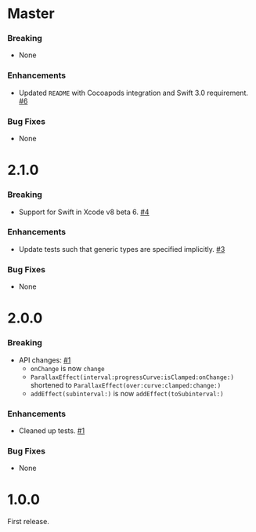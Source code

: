 # Master

### Breaking

- None

### Enhancements

- Updated `README` with Cocoapods integration and Swift 3.0 requirement.
  [#6](https://github.com/Parallaxer/Parallaxer/pull/6)

### Bug Fixes

- None

# 2.1.0

### Breaking

- Support for Swift in Xcode v8 beta 6.
  [#4](https://github.com/Parallaxer/Parallaxer/pull/4)

### Enhancements

- Update tests such that generic types are specified implicitly.
  [#3](https://github.com/Parallaxer/Parallaxer/pull/3)

### Bug Fixes

- None

# 2.0.0

### Breaking

- API changes:
  [#1](https://github.com/Parallaxer/Parallaxer/pull/1)
    - `onChange` is now `change`
    - `ParallaxEffect(interval:progressCurve:isClamped:onChange:)` shortened to
      `ParallaxEffect(over:curve:clamped:change:)`
    - `addEffect(subinterval:)` is now `addEffect(toSubinterval:)`

### Enhancements

- Cleaned up tests.
  [#1](https://github.com/Parallaxer/Parallaxer/pull/1)

### Bug Fixes

- None

# 1.0.0

First release.
